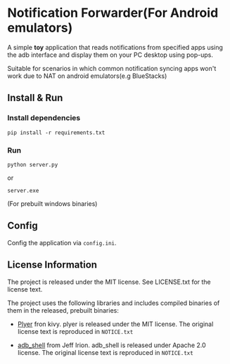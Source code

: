 # Notification Forwarder(For Android emulators)

A simple **toy** application that reads notifications from specified apps using the adb interface and display them on your PC desktop using pop-ups.

Suitable for scenarios in which common notification syncing apps won't work due to NAT on android emulators(e.g BlueStacks)

## Install & Run

### Install dependencies

```
pip install -r requirements.txt
```

### Run

```
python server.py
```
or 

```
server.exe
```
(For prebuilt windows binaries)

## Config

Config the application via `config.ini`. 


## License Information

The project is released under the MIT license. See LICENSE.txt for the license text.

The project uses the following libraries and includes compiled binaries of them in the released, prebuilt binaries:

- [Plyer](https://github.com/kivy/plyer) fron kivy. plyer is released under the MIT license. The original license text is reproduced in `NOTICE.txt`

- [adb_shell](https://github.com/JeffLIrion/adb_shell) from Jeff Irion. adb_shell is released under Apache 2.0 license. The original license text is reproduced in `NOTICE.txt`

